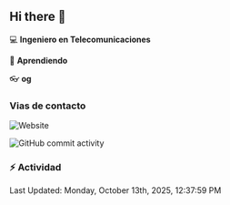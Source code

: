 ## Hi there 👋

:computer: **Ingeniero en Telecomunicaciones**

:pencil: **Aprendiendo**

:eyeglasses: **og**

### Vias de contacto
![Website](https://img.shields.io/website?url=www.linkedin.com%2Fin%2Fjoan-sebastian-hernandez-romero-541551235)

![GitHub commit activity](https://img.shields.io/github/commit-activity/m/Jsebashr/Jsebashr)

### :zap: Actividad
<!--RECENT_ACTIVITY:start-->
<!--RECENT_ACTIVITY:end-->
<!--RECENT_ACTIVITY:last_update-->
Last Updated: Monday, October 13th, 2025, 12:37:59 PM
<!--RECENT_ACTIVITY:last_update_end-->

